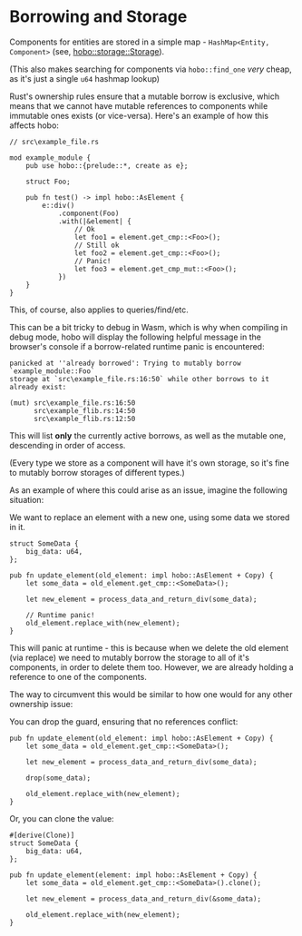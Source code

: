 # Borrowing and Storage

Components for entities are stored in a simple map - `HashMap<Entity, Component>` (see, [hobo::storage::Storage](https://docs.rs/hobo/latest/hobo/storage/struct.Storage.html)).

(This also makes searching for components via `hobo::find_one` *very* cheap, as it's just a single `u64` hashmap lookup)

Rust's ownership rules ensure that a mutable borrow is exclusive, which means that we cannot have mutable references to components while immutable ones exists (or vice-versa).
Here's an example of how this affects hobo:

```rust,noplaypen
// src\example_file.rs

mod example_module {
    pub use hobo::{prelude::*, create as e};

    struct Foo;

    pub fn test() -> impl hobo::AsElement {
        e::div()
            .component(Foo)
            .with(|&element| {
                // Ok
                let foo1 = element.get_cmp::<Foo>();
                // Still ok
                let foo2 = element.get_cmp::<Foo>();
                // Panic!
                let foo3 = element.get_cmp_mut::<Foo>();
            })
    }
}
```

This, of course, also applies to queries/find/etc.

This can be a bit tricky to debug in Wasm, which is why when compiling in debug mode, hobo will display the following helpful message in the browser's console if a borrow-related runtime panic is encountered:

```
panicked at ''already borrowed': Trying to mutably borrow `example_module::Foo`    
storage at `src\example_file.rs:16:50` while other borrows to it already exist:

(mut) src\example_file.rs:16:50
      src\example_flib.rs:14:50
      src\example_flib.rs:12:50
```
This will list **only** the currently active borrows, as well as the mutable one, descending in order of access.

(Every type we store as a component will have it's own storage, so it's fine to mutably borrow storages of different types.)

As an example of where this could arise as an issue, imagine the following situation:

We want to replace an element with a new one, using some data we stored in it.

```rust,noplaypen
struct SomeData {
    big_data: u64,
};

pub fn update_element(old_element: impl hobo::AsElement + Copy) {
    let some_data = old_element.get_cmp::<SomeData>();

    let new_element = process_data_and_return_div(some_data);
    
    // Runtime panic!
    old_element.replace_with(new_element);
}
```

This will panic at runtime - this is because when we delete the old element (via replace) we need to mutably borrow the storage to all of it's components, in order to delete them too.
However, we are already holding a reference to one of the components.

The way to circumvent this would be similar to how one would for any other ownership issue:

You can drop the guard, ensuring that no references conflict:

```rust,noplaypen
pub fn update_element(old_element: impl hobo::AsElement + Copy) {
    let some_data = old_element.get_cmp::<SomeData>();

    let new_element = process_data_and_return_div(some_data);
    
    drop(some_data);

    old_element.replace_with(new_element);
}
```

Or, you can clone the value:

```rust,noplaypen
#[derive(Clone)]
struct SomeData {
    big_data: u64,
};

pub fn update_element(element: impl hobo::AsElement + Copy) {
    let some_data = old_element.get_cmp::<SomeData>().clone();

    let new_element = process_data_and_return_div(&some_data);
    
    old_element.replace_with(new_element);
}
```
